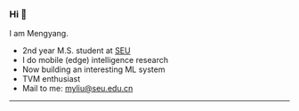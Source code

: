 ### Hi 👋

I am Mengyang.

- 2nd year M.S. student at [SEU](https://www.seu.edu.cn/english/)
- I do mobile (edge) intelligence research
- Now building an interesting ML system
- TVM enthusiast
- Mail to me: myliu@seu.edu.cn

---
